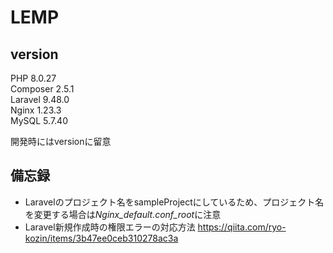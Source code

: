 # LEMP
## version
PHP       8.0.27  
Composer  2.5.1  
Laravel   9.48.0  
Nginx     1.23.3  
MySQL     5.7.40  

開発時にはversionに留意


## 備忘録
* Laravelのプロジェクト名をsampleProjectにしているため、プロジェクト名を変更する場合は*Nginx_default.conf_root*に注意
* Laravel新規作成時の権限エラーの対応方法
  https://qiita.com/ryo-kozin/items/3b47ee0ceb310278ac3a


